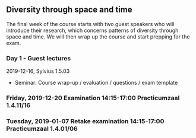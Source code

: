 Diversity through space and time
--------------------------------
The final week of the course starts with two guest speakers who will introduce their research, which concerns
patterns of diversity through space and time. We will then wrap up the course and start prepping for the exam.

### Day 1 - Guest lectures

2019-12-16, Sylvius 1.5.03

- Seminar: Course wrap-up / evaluation / questions / exam template

### Friday, 2019-12-20 Examination 14:15-17:00 Practicumzaal 1.4.11/16

### Tuesday, 2019-01-07 Retake examination 14:15-17:00 Practicumzaal 1.4.01/06
